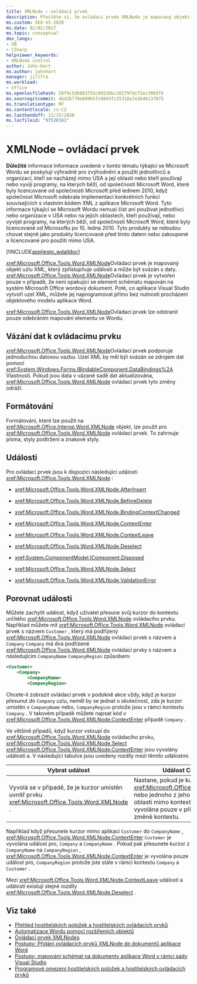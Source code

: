```yaml
---
title: XMLNode – ovládací prvek
description: Přečtěte si, že ovládací prvek XMLNode je mapovaný objekt uzlu XML, který zpřístupňuje události a může být svázán s daty.
ms.custom: SEO-VS-2020
ms.date: 02/02/2017
ms.topic: conceptual
dev_langs:
- VB
- CSharp
helpviewer_keywords:
- XMLNode control
author: John-Hart
ms.author: johnhart
manager: jillfra
ms.workload:
- office
ms.openlocfilehash: 58f9c5db883f55c00236bc202797dcf2ec3003f6
ms.sourcegitcommit: 4bd2b770e60965fc0843fc25318a7e1b46137875
ms.translationtype: MT
ms.contentlocale: cs-CZ
ms.lasthandoff: 12/15/2020
ms.locfileid: "97528341"
---
```

# <a name="xmlnode-control"></a>XMLNode – ovládací prvek
  **Důležité** informace Informace uvedené v tomto tématu týkající se Microsoft Wordu se poskytují výhradně pro zvýhodnění a použití jednotlivců a organizací, kteří se nacházejí mimo USA a její oblasti nebo kteří používají nebo vyvíjí programy, na kterých běží, od společnosti Microsoft Word, které byly licencované od společnosti Microsoft před lednem 2010, když společnost Microsoft odebrala implementaci konkrétních funkcí souvisejících s vlastním kódem XML z aplikace Microsoft Word. Tyto informace týkající se Microsoft Wordu nemusí číst ani používat jednotlivci nebo organizace v USA nebo na jejích oblastech, kteří používají, nebo vyvíjet programy, na kterých běží, od společnosti Microsoft Word, které byly licencované od Microsoftu po 10. ledna 2010. Tyto produkty se nebudou chovat stejně jako produkty licencované před tímto datem nebo zakoupené a licencované pro použití mimo USA.

 [!INCLUDE[appliesto_wdalldoc](../vsto/includes/appliesto-wdalldoc-md.md)]

 <xref:Microsoft.Office.Tools.Word.XMLNode>Ovládací prvek je mapovaný objekt uzlu XML, který zpřístupňuje události a může být svázán s daty. <xref:Microsoft.Office.Tools.Word.XMLNode>Ovládací prvek je vytvořen pouze v případě, že není opakující se element schématu mapován na systém Microsoft Office wordový dokument. Poté, co aplikace Visual Studio vytvoří uzel XML, můžete jej naprogramovat přímo bez nutnosti procházení objektového modelu aplikace Word.

 <xref:Microsoft.Office.Tools.Word.XMLNode>Ovládací prvek lze odstranit pouze odebráním mapování elementu ve Wordu.

## <a name="bind-data-to-the-control"></a>Vázání dat k ovládacímu prvku
 <xref:Microsoft.Office.Tools.Word.XMLNode>Ovládací prvek podporuje jednoduchou datovou vazbu. Uzel XML by měl být svázán se zdrojem dat pomocí <xref:System.Windows.Forms.IBindableComponent.DataBindings%2A> Vlastnosti. Pokud jsou data v vázané sadě dat aktualizována, <xref:Microsoft.Office.Tools.Word.XMLNode> ovládací prvek tyto změny odráží.

## <a name="formatting"></a>Formátování
 Formátování, které lze použít na <xref:Microsoft.Office.Interop.Word.XMLNode> objekt, lze použít pro <xref:Microsoft.Office.Tools.Word.XMLNode> ovládací prvek. To zahrnuje písma, styly podtržení a znakové styly.

## <a name="events"></a>Události
 Pro ovládací prvek jsou k dispozici následující události <xref:Microsoft.Office.Tools.Word.XMLNode> :

- <xref:Microsoft.Office.Tools.Word.XMLNode.AfterInsert>

- <xref:Microsoft.Office.Tools.Word.XMLNode.BeforeDelete>

- <xref:Microsoft.Office.Tools.Word.XMLNode.BindingContextChanged>

- <xref:Microsoft.Office.Tools.Word.XMLNode.ContextEnter>

- <xref:Microsoft.Office.Tools.Word.XMLNode.ContextLeave>

- <xref:Microsoft.Office.Tools.Word.XMLNode.Deselect>

- <xref:System.ComponentModel.IComponent.Disposed>

- <xref:Microsoft.Office.Tools.Word.XMLNode.Select>

- <xref:Microsoft.Office.Tools.Word.XMLNode.ValidationError>

## <a name="compare-events"></a>Porovnat události
 Můžete zachytit událost, když uživatel přesune svůj kurzor do kontextu určitého <xref:Microsoft.Office.Tools.Word.XMLNode> ovládacího prvku. Například můžete mít <xref:Microsoft.Office.Tools.Word.XMLNode> ovládací prvek s názvem `Customer` , který má podřízený <xref:Microsoft.Office.Tools.Word.XMLNode> ovládací prvek s názvem a `Company` `Company` má dva podřízené <xref:Microsoft.Office.Tools.Word.XMLNode> ovládací prvky s názvem a následujícím `CompanyName` `CompanyRegion` způsobem:

```xml
<Customer>
    <Company>
        <CompanyName>
        <CompanyRegion>
```

 Chcete-li zobrazit ovládací prvek v podokně akce vždy, když je kurzor přesunut do `Company` uzlu, neměl by se jednat o skutečnost, zda je kurzor umístěn v `CompanyName` nebo, `CompanyRegion` protože jsou v rámci kontextu `Company` . V takovém případě můžete napsat kód v <xref:Microsoft.Office.Tools.Word.XMLNode.ContextEnter> případě `Company` .

 Ve většině případů, když kurzor vstoupí do <xref:Microsoft.Office.Tools.Word.XMLNode> ovládacího prvku, <xref:Microsoft.Office.Tools.Word.XMLNode.Select> <xref:Microsoft.Office.Tools.Word.XMLNode.ContextEnter> jsou vyvolány události a. V následující tabulce jsou uvedeny rozdíly mezi těmito událostmi.

|Vybrat událost|Událost ContextEnter|
|------------------|------------------------|
|Vyvolá se v případě, že je kurzor umístěn uvnitř prvku <xref:Microsoft.Office.Tools.Word.XMLNode> .|Nastane, pokud je kurzor umístěn uvnitř <xref:Microsoft.Office.Tools.Word.XMLNode> nebo jednoho z jeho podřízených uzlů z oblasti mimo kontext uzlu. Jinými slovy, je vyvolána pouze v případě, že dojde ke změně kontextu.|

 Například když přesunete kurzor mimo aplikaci `Customer` do `CompanyName` , <xref:Microsoft.Office.Tools.Word.XMLNode.ContextEnter> `Customer` je vyvolána událost pro, `Company` a `CompanyName` . Pokud pak přesunete kurzor z `CompanyName` na `CompanyRegion` , <xref:Microsoft.Office.Tools.Word.XMLNode.ContextEnter> je vyvolána pouze událost pro, `CompanyRegion` protože jste stále v rámci kontextu `Company` a `Customer` .

 Mezi <xref:Microsoft.Office.Tools.Word.XMLNode.ContextLeave> událostí a událostí existují stejné rozdíly <xref:Microsoft.Office.Tools.Word.XMLNode.Deselect> .

## <a name="see-also"></a>Viz také
- [Přehled hostitelských položek a hostitelských ovládacích prvků](../vsto/host-items-and-host-controls-overview.md)
- [Automatizace Wordu pomocí rozšířených objektů](../vsto/automating-word-by-using-extended-objects.md)
- [Ovládací prvek XMLNodes](../vsto/xmlnodes-control.md)
- [Postupy: Přidání ovládacích prvků XMLNode do dokumentů aplikace Word](../vsto/how-to-add-xmlnode-controls-to-word-documents.md)
- [Postupy: mapování schémat na dokumenty aplikace Word v rámci sady Visual Studio](../vsto/how-to-map-schemas-to-word-documents-inside-visual-studio.md)
- [Programové omezení hostitelských položek a hostitelských ovládacích prvků](../vsto/programmatic-limitations-of-host-items-and-host-controls.md)
